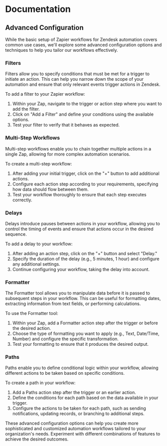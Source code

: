 # Documentation

## Advanced Configuration

While the basic setup of Zapier workflows for Zendesk automation covers common use cases, 
we'll explore some advanced configuration options and techniques to help you tailor our workflows effectively.

### Filters

Filters allow you to specify conditions that must be met for a trigger to initiate an action. This can help you narrow down the scope of your automation and ensure that only relevant events trigger actions in Zendesk.

To add a filter to your Zapier workflow:
1. Within your Zap, navigate to the trigger or action step where you want to add the filter.
2. Click on "Add a Filter" and define your conditions using the available options.
3. Test your filter to verify that it behaves as expected.

### Multi-Step Workflows

Multi-step workflows enable you to chain together multiple actions in a single Zap, allowing for more complex automation scenarios.

To create a multi-step workflow:
1. After adding your initial trigger, click on the "+" button to add additional actions.
2. Configure each action step according to your requirements, specifying how data should flow between them.
3. Test your workflow thoroughly to ensure that each step executes correctly.

### Delays

Delays introduce pauses between actions in your workflow, allowing you to control the timing of events and ensure that actions occur in the desired sequence.

To add a delay to your workflow:
1. After adding an action step, click on the "+" button and select "Delay."
2. Specify the duration of the delay (e.g., 5 minutes, 1 hour) and configure any additional settings.
3. Continue configuring your workflow, taking the delay into account.

### Formatter

The Formatter tool allows you to manipulate data before it is passed to subsequent steps in your workflow. This can be useful for formatting dates, extracting information from text fields, or performing calculations.

To use the Formatter tool:
1. Within your Zap, add a Formatter action step after the trigger or before the desired action.
2. Choose the type of formatting you want to apply (e.g., Text, Date/Time, Number) and configure the specific transformation.
3. Test your formatting to ensure that it produces the desired output.

### Paths

Paths enable you to define conditional logic within your workflow, allowing different actions to be taken based on specific conditions.

To create a path in your workflow:
1. Add a Paths action step after the trigger or an earlier action.
2. Define the conditions for each path based on the data available in your trigger.
3. Configure the actions to be taken for each path, such as sending notifications, updating records, or branching to additional steps.

These advanced configuration options can help you create more sophisticated and customized automation workflows tailored to your organization's needs. Experiment with different combinations of features to achieve the desired outcomes.
